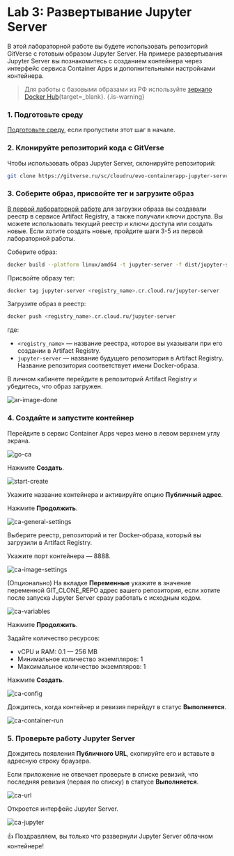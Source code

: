 # Lab 3: Развертывание Jupyter Server

В этой лабораторной работе вы будете использовать репозиторий GitVerse с готовым образом Jupyter Server. На примере развертывания Jupyter Server вы познакомитесь с созданием контейнера через интерфейс сервиса Container Apps и дополнительными настройками контейнера.

> Для работы с базовыми образами из РФ используйте [зеркало Docker Hub](https://gitverse.ru/docs/packages/gitverse-registry/){target=_blank}. 
{.is-warning} 

### 1. Подготовьте среду

[Подготовьте среду](/prerequisites), если пропустили этот шаг в начале. 

### 2. Клонируйте репозиторий кода c GitVerse
 
Чтобы использовать образ Jupyter Server, склонируйте репозиторий:

```bash
git clone https://gitverse.ru/sc/cloudru/evo-containerapp-jupyter-server-sample.git
```

### 3. Соберите образ, присвойте тег и загрузите образ

[В первой лабораторной работе](/lab1) для загрузки образа вы создавали реестр в сервисе Artifact Registry, а также получали ключи доступа. Вы можете использовать текущий реестр и ключи доступа или создать новые. Если хотите создать новые, пройдите шаги 3-5 из первой лабораторной работы.  

Соберите образ:

```bash
docker build --platform linux/amd64 -t jupyter-server -f dist/jupyter-server/Dockerfile .
```

Присвойте образу тег:

```bash
docker tag jupyter-server <registry_name>.cr.cloud.ru/jupyter-server
```

Загрузите образ в реестр: 

```bash
docker push <registry_name>.cr.cloud.ru/jupyter-server
```
где: 

- `<registry_name>` — название реестра, которое вы указывали при его создании в Artifact Registry.
- `jupyter-server` — название будущего репозитория в Artifact Registry. Название репозитория соответствует имени Docker-образа.

В личном кабинете перейдите в репозиторий Artifact Registry и убедитесь, что образ загружен.

![ar-image-done](images/lab3/ar-image-done.png)

### 4. Создайте и запустите контейнер

Перейдите в сервис Container Apps через меню в левом верхнем углу экрана.

![go-ca](images/lab3/go-ca.png)

Нажмите **Создать**.

![start-create](images/lab3/start-create.png)

Укажите название контейнера и активируйте опцию **Публичный адрес**. 

Нажмите **Продолжить**.

![ca-general-settings](images/lab3/ca-general-settings.png)

Выберите реестр, репозиторий и тег Docker-образа, который вы загрузили в Artifact Registry.

Укажите порт контейнера — 8888.

![ca-image-settings](images/lab3/ca-image-settings.png)

(Опционально) На вкладке **Переменные** укажите в значение переменной GIT_CLONE_REPO адрес вашего репозитория, если хотите после запуска Jupyter Server сразу работать с исходным кодом.

![ca-variables](images/lab3/ca-variables.png)

Нажмите **Продолжить**.

Задайте количество ресурсов:

- vCPU и RAM: 0.1 — 256 MB
- Минимальное количество экземпляров: 1
- Максимальное количество экземпляров: 1

Нажмите **Создать**.

![ca-config](images/lab3/ca-config.png)

Дождитесь, когда контейнер и ревизия перейдут в статус **Выполняется**.

![ca-container-run](images/lab3/ca-container-run.png)

### 5. Проверьте работу Jupyter Server

Дождитесь появления **Публичного URL**, скопируйте его и вставьте в адресную строку браузера.

Если приложение не отвечает проверьте в списке ревизий, что последняя ревизия (первая по списку) в статусе **Выполняется**.

![ca-url](images/lab3/ca-url.png)

Откроется интерфейс Jupyter Server.

![ca-jupyter](images/lab3/ca-jupyter.png)

👍 Поздравляем, вы только что развернули Jupyter Server облачном контейнере! 